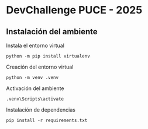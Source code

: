 # DevChallenge PUCE - 2025

## Instalación del ambiente

Instala el entorno virtual

```
python -m pip install virtualenv
```

Creación del entorno virtual

```
python -m venv .venv
```

Activación del ambiente

```
.venv\Scripts\activate
```

Instalación de dependencias

```
pip install -r requirements.txt
```
